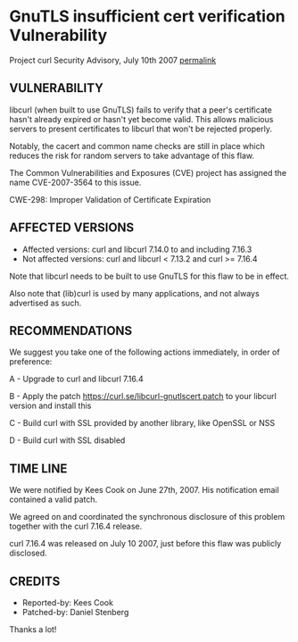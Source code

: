 GnuTLS insufficient cert verification Vulnerability
===================================================

Project curl Security Advisory, July 10th 2007
[permalink](https://curl.se/docs/security.html)

VULNERABILITY
-------------

libcurl (when built to use GnuTLS) fails to verify that a peer's certificate
hasn't already expired or hasn't yet become valid. This allows malicious
servers to present certificates to libcurl that won't be rejected properly.

Notably, the cacert and common name checks are still in place which reduces
the risk for random servers to take advantage of this flaw.

The Common Vulnerabilities and Exposures (CVE) project has assigned the name
CVE-2007-3564 to this issue.

CWE-298: Improper Validation of Certificate Expiration

AFFECTED VERSIONS
-----------------

- Affected versions: curl and libcurl 7.14.0 to and including 7.16.3
- Not affected versions: curl and libcurl < 7.13.2 and curl >= 7.16.4

Note that libcurl needs to be built to use GnuTLS for this flaw to be in
effect.

Also note that (lib)curl is used by many applications, and not always
advertised as such.

RECOMMENDATIONS
---------------

We suggest you take one of the following actions immediately, in order of
preference:

 A - Upgrade to curl and libcurl 7.16.4

 B - Apply the patch https://curl.se/libcurl-gnutlscert.patch to your
     libcurl version and install this

 C - Build curl with SSL provided by another library, like OpenSSL or NSS

 D  - Build curl with SSL disabled

TIME LINE
---------

We were notified by Kees Cook on June 27th, 2007. His notification email
contained a valid patch.

We agreed on and coordinated the synchronous disclosure of this problem
together with the curl 7.16.4 release.

curl 7.16.4 was released on July 10 2007, just before this flaw was publicly
disclosed.

CREDITS
-------

- Reported-by: Kees Cook
- Patched-by: Daniel Stenberg

Thanks a lot!
